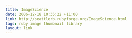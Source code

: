 ```yaml
---
title: ImageScience
date: 2006-12-18 10:35:22 +11:00
link: http://seattlerb.rubyforge.org/ImageScience.html
tags: ruby image thumbnail library
layout: link
---
```

